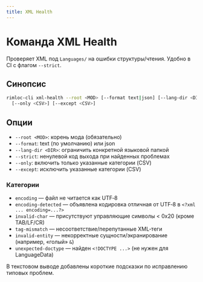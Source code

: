 ```yaml
---
title: XML Health
---
```


# Команда XML Health

Проверяет XML под `Languages/` на ошибки структуры/чтения. Удобно в CI с флагом `--strict`.

## Синопсис

```bash
rimloc-cli xml-health --root <MOD> [--format text|json] [--lang-dir <DIR>] [--strict] \
  [--only <CSV>] [--except <CSV>]
```

## Опции
- `--root <MOD>`: корень мода (обязательно)
- `--format`: text (по умолчанию) или json
- `--lang-dir <DIR>`: ограничить конкретной языковой папкой
- `--strict`: ненулевой код выхода при найденных проблемах
- `--only`: включить только указанные категории (CSV)
- `--except`: исключить указанные категории (CSV)

### Категории

- `encoding` — файл не читается как UTF‑8
- `encoding-detected` — объявлена кодировка отличная от UTF‑8 в `<?xml ... encoding=...?>`
- `invalid-char` — присутствуют управляющие символы < 0x20 (кроме TAB/LF/CR)
- `tag-mismatch` — несоответствие/перепутанные XML‑теги
- `invalid-entity` — некорректные сущности/экранирование (например, «голый» `&`)
- `unexpected-doctype` — найден `<!DOCTYPE ...>` (не нужен для LanguageData)

В текстовом выводе добавлены короткие подсказки по исправлению типовых проблем.
